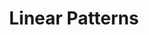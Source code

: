 ---
title: 'Linear Patterns'
image: 'image.png'
redirect: 'techs/collections/patterns/function:pattern_1D'

content:
    items: 
        - '@taxonomy.function': 'pattern_1D'
    filter:
        published: true
        type: 'tech' 
---